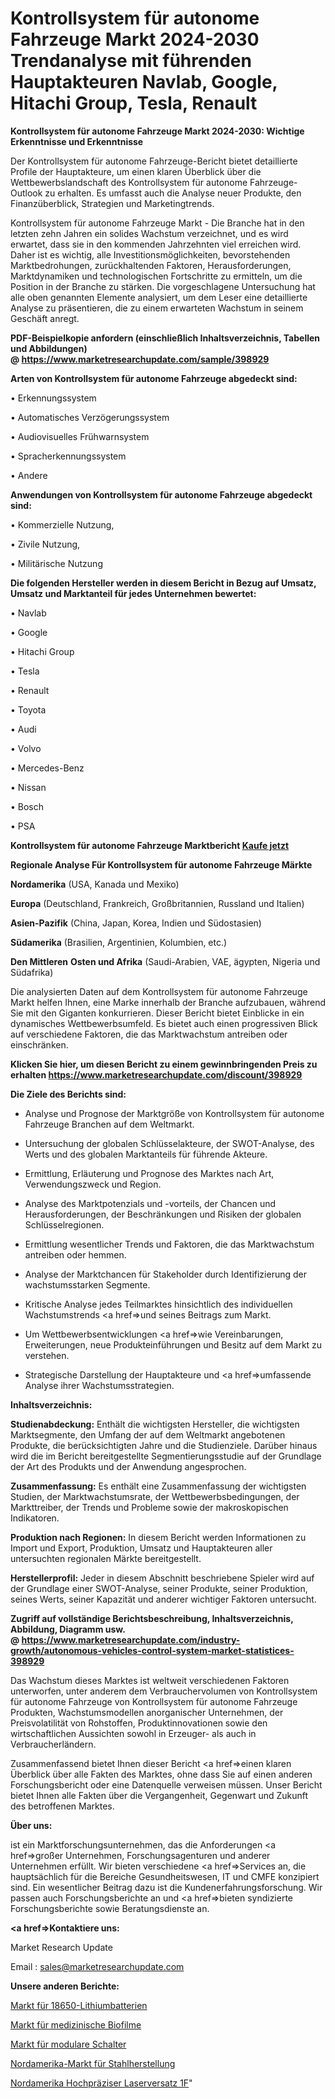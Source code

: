 # Kontrollsystem für autonome Fahrzeuge Markt 2024-2030 Trendanalyse mit führenden Hauptakteuren Navlab, Google, Hitachi Group, Tesla, Renault

<strong>Kontrollsystem für autonome Fahrzeuge Markt 2024-2030: Wichtige Erkenntnisse und Erkenntnisse</strong>

Der Kontrollsystem für autonome Fahrzeuge-Bericht bietet detaillierte Profile der Hauptakteure, um einen klaren Überblick über die Wettbewerbslandschaft des Kontrollsystem für autonome Fahrzeuge-Outlook zu erhalten. Es umfasst auch die Analyse neuer Produkte, den Finanzüberblick, Strategien und Marketingtrends.

Kontrollsystem für autonome Fahrzeuge Markt - Die Branche hat in den letzten zehn Jahren ein solides Wachstum verzeichnet, und es wird erwartet, dass sie in den kommenden Jahrzehnten viel erreichen wird. Daher ist es wichtig, alle Investitionsmöglichkeiten, bevorstehenden Marktbedrohungen, zurückhaltenden Faktoren, Herausforderungen, Marktdynamiken und technologischen Fortschritte zu ermitteln, um die Position in der Branche zu stärken. Die vorgeschlagene Untersuchung hat alle oben genannten Elemente analysiert, um dem Leser eine detaillierte Analyse zu präsentieren, die zu einem erwarteten Wachstum in seinem Geschäft anregt.

<strong><b>PDF-Beispielkopie anfordern (einschließlich Inhaltsverzeichnis, Tabellen und Abbildungen) @ </b></strong><strong><a href=https://www.marketresearchupdate.com/sample/398929><strong>https://www.marketresearchupdate.com/sample/398929</u></a></strong></strong>

<strong>Arten von Kontrollsystem für autonome Fahrzeuge abgedeckt sind:</strong>

• Erkennungssystem

• Automatisches Verzögerungssystem

• Audiovisuelles Frühwarnsystem

• Spracherkennungssystem

• Andere

<strong>Anwendungen von Kontrollsystem für autonome Fahrzeuge abgedeckt sind:</strong>

• Kommerzielle Nutzung,

• Zivile Nutzung,

• Militärische Nutzung

<strong>Die folgenden Hersteller werden in diesem Bericht in Bezug auf Umsatz, Umsatz und Marktanteil für jedes Unternehmen bewertet:</strong>

• Navlab

• Google

• Hitachi Group

• Tesla

• Renault

• Toyota

• Audi

• Volvo

• Mercedes-Benz

• Nissan

• Bosch

• PSA

<strong>Kontrollsystem für autonome Fahrzeuge Marktbericht <a href=https://www.marketresearchupdate.com/buynow/398929>Kaufe jetzt</a></strong>

<strong>Regionale Analyse Für Kontrollsystem für autonome Fahrzeuge Märkte</strong>

<strong>Nordamerika</strong> (USA, Kanada und Mexiko)

<strong>Europa</strong> (Deutschland, Frankreich, Großbritannien, Russland und Italien)

<strong>Asien-Pazifik</strong> (China, Japan, Korea, Indien und Südostasien)

<strong>Südamerika</strong> (Brasilien, Argentinien, Kolumbien, etc.)

<strong>Den Mittleren</strong> <strong>Osten und Afrika</strong> (Saudi-Arabien, VAE, ägypten, Nigeria und Südafrika)

Die analysierten Daten auf dem Kontrollsystem für autonome Fahrzeuge Markt helfen Ihnen, eine Marke innerhalb der Branche aufzubauen, während Sie mit den Giganten konkurrieren. Dieser Bericht bietet Einblicke in ein dynamisches Wettbewerbsumfeld. Es bietet auch einen progressiven Blick auf verschiedene Faktoren, die das Marktwachstum antreiben oder einschränken.

<strong>Klicken Sie hier, um diesen Bericht zu einem gewinnbringenden Preis zu erhalten
</strong><strong><a href=https://www.marketresearchupdate.com/discount/398929>https://www.marketresearchupdate.com/discount/398929</b></u></strong></a>

<strong>Die Ziele des Berichts sind:</strong>

- Analyse und Prognose der Marktgröße von Kontrollsystem für autonome Fahrzeuge Branchen auf dem Weltmarkt.

- Untersuchung der globalen Schlüsselakteure, der SWOT-Analyse, des Werts und des globalen Marktanteils für führende Akteure.

- Ermittlung, Erläuterung und Prognose des Marktes nach Art, Verwendungszweck und Region.

- Analyse des Marktpotenzials und -vorteils, der Chancen und Herausforderungen, der Beschränkungen und Risiken der globalen Schlüsselregionen.

- Ermittlung wesentlicher Trends und Faktoren, die das Marktwachstum antreiben oder hemmen.

- Analyse der Marktchancen für Stakeholder durch Identifizierung der wachstumsstarken Segmente.

- Kritische Analyse jedes Teilmarktes hinsichtlich des individuellen Wachstumstrends <a href=>und</a> seines Beitrags zum Markt.

- Um Wettbewerbsentwicklungen <a href=>wie</a> Vereinbarungen, Erweiterungen, neue Produkteinführungen und Besitz auf dem Markt zu verstehen.

- Strategische Darstellung der Hauptakteure und <a href=>umfas</a>sende Analyse ihrer Wachstumsstrategien.

<strong>Inhaltsverzeichnis:</strong>

<strong>Studienabdeckung:</strong> Enthält die wichtigsten Hersteller, die wichtigsten Marktsegmente, den Umfang der auf dem Weltmarkt angebotenen Produkte, die berücksichtigten Jahre und die Studienziele. Darüber hinaus wird die im Bericht bereitgestellte Segmentierungsstudie auf der Grundlage der Art des Produkts und der Anwendung angesprochen.

<strong>Zusammenfassung:</strong> Es enthält eine Zusammenfassung der wichtigsten Studien, der Marktwachstumsrate, der Wettbewerbsbedingungen, der Markttreiber, der Trends und Probleme sowie der makroskopischen Indikatoren.

<strong>Produktion nach Regionen:</strong> In diesem Bericht werden Informationen zu Import und Export, Produktion, Umsatz und Hauptakteuren aller untersuchten regionalen Märkte bereitgestellt.

<strong>Herstellerprofil:</strong> Jeder in diesem Abschnitt beschriebene Spieler wird auf der Grundlage einer SWOT-Analyse, seiner Produkte, seiner Produktion, seines Werts, seiner Kapazität und anderer wichtiger Faktoren untersucht.

<strong><b>Zugriff auf vollständige Berichtsbeschreibung, Inhaltsverzeichnis, Abbildung, Diagramm usw. @ </b></strong><strong><a href=https://www.marketresearchupdate.com/industry-growth/autonomous-vehicles-control-system-market-statistices-398929>https://www.marketresearchupdate.com/industry-growth/autonomous-vehicles-control-system-market-statistices-398929</a></strong>

Das Wachstum dieses Marktes ist weltweit verschiedenen Faktoren unterworfen, unter anderem dem Verbrauchervolumen von Kontrollsystem für autonome Fahrzeuge von Kontrollsystem für autonome Fahrzeuge Produkten, Wachstumsmodellen anorganischer Unternehmen, der Preisvolatilität von Rohstoffen, Produktinnovationen sowie den wirtschaftlichen Aussichten sowohl in Erzeuger- als auch in Verbraucherländern.

Zusammenfassend bietet Ihnen dieser Bericht <a href=>einen</a> klaren Überblick über alle Fakten des Marktes, ohne dass Sie auf einen anderen Forschungsbericht oder eine Datenquelle verweisen müssen. Unser Bericht bietet Ihnen alle Fakten über die Vergangenheit, Gegenwart und Zukunft des betroffenen Marktes.

<strong>Über uns:</strong>

 ist ein Marktforschungsunternehmen, das die Anforderungen <a href=>großer</a> Unternehmen, Forschungsagenturen und anderer Unternehmen erfüllt. Wir bieten verschiedene <a href=>Services</a> an, die hauptsächlich für die Bereiche Gesundheitswesen, IT und CMFE konzipiert sind. Ein wesentlicher Beitrag dazu ist die Kundenerfahrungsforschung. Wir passen auch Forschungsberichte an und <a href=>bieten</a> syndizierte Forschungsberichte sowie Beratungsdienste an.

<strong><a href=>Kontaktiere uns:</a></strong>

Market Research Update

Email : sales@marketresearchupdate.com

<strong>Unsere anderen Berichte:</strong>

<a href=https://www.linkedin.com/pulse/18650-lithium-battery-market-has-huge-growth-industry>Markt für 18650-Lithiumbatterien</a>

<a href=https://www.linkedin.com/pulse/medical-biofilm-market-analysis-segment>Markt für medizinische Biofilme</a>

<a href=https://www.linkedin.com/pulse/modular-switch-market-outlooks-2023-size-players>Markt für modulare Schalter</a>

<a href=https://www.linkedin.com/pulse/north-america-steel-fabrication-market-size>Nordamerika-Markt für Stahlherstellung</a>

<a href=https://www.linkedin.com/pulse/north-america-high-precision-laser-displacement-1f>Nordamerika Hochpräziser Laserversatz 1F</a>"
